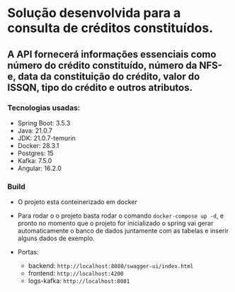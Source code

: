 # Solução desenvolvida para a consulta de créditos constituídos.

## A API fornecerá informações essenciais como número do crédito constituído, número da NFS-e, data da constituição do crédito, valor do ISSQN, tipo do crédito e outros atributos.

### Tecnologias usadas:

- Spring Boot: 3.5.3
- Java: 21.0.7
- JDK: 21.0.7-temurin
- Docker: 28.3.1
- Postgres: 15
- Kafka: 7.5.0
- Angular: 16.2.0

### Build
- O projeto esta conteinerizado em docker
- Para rodar o o projeto basta rodar o comando `docker-compose up -d`, e pronto 
no momento que o projeto for inicializado o spring vai gerar automaticamente o banco de dados juntamente com as tabelas e inserir alguns dados de exemplo.

- Portas:
    - backend: `http://localhost:8080/swagger-ui/index.html`
    - frontend: `http://localhost:4200`
    - logs-kafka: `http://localhost:8081`

